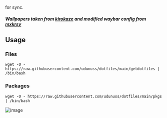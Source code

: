for sync.
##### Wallpapers taken from [kirokaze](https://www.deviantart.com/kirokaze) and modified waybar config from [mxkrsv](https://github.com/mxkrsv/dotfiles/tree/master)
## Usage
### Files
```
wget -O - https://raw.githubusercontent.com/udunuss/dotfiles/main/getdotfiles | /bin/bash
```
### Packages
```
wget -O - https://raw.githubusercontent.com/udunuss/dotfiles/main/pkgs | /bin/bash
```

![image](https://github.com/user-attachments/assets/ddb528df-3c7c-4736-a0c1-1eb891f98050)
